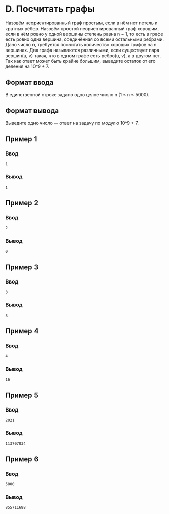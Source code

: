 # D. Посчитать графы
Назовём неориентированный граф простым, если в нём нет петель и кратных рёбер. Назовём простой неориентированный граф хорошим, если в нём ровно
у одной вершины степень равна n − 1, то есть в графе есть ровно одна вершина, соединённая со всеми остальными ребрами.
Дано число n, требуется посчитать количество хороших графов на n вершинах. Два графа называются различными,
если существует пара вершин(u, v) такая, что в одном графе есть ребро(u, v), а в другом нет.
Так как ответ может быть крайне большим, выведите остаток от его деления на 10^9 + 7.

## Формат ввода
В единственной строке задано одно целое число n (1 ≤ n ≤ 5000).

## Формат вывода
Выведите одно число — ответ на задачу по модулю 10^9 + 7.

## Пример 1
### Ввод
```
1

```

### Вывод
```
1

```

## Пример 2
### Ввод
```
2

```

### Вывод
```
0

```

## Пример 3
### Ввод
```
3

```

### Вывод
```
3

```

## Пример 4
### Ввод
```
4

```

### Вывод
```
16

```

## Пример 5
### Ввод
```
2021

```

### Вывод
```
113707034

```

## Пример 6
### Ввод
```
5000

```

### Вывод
```
855711688

```
